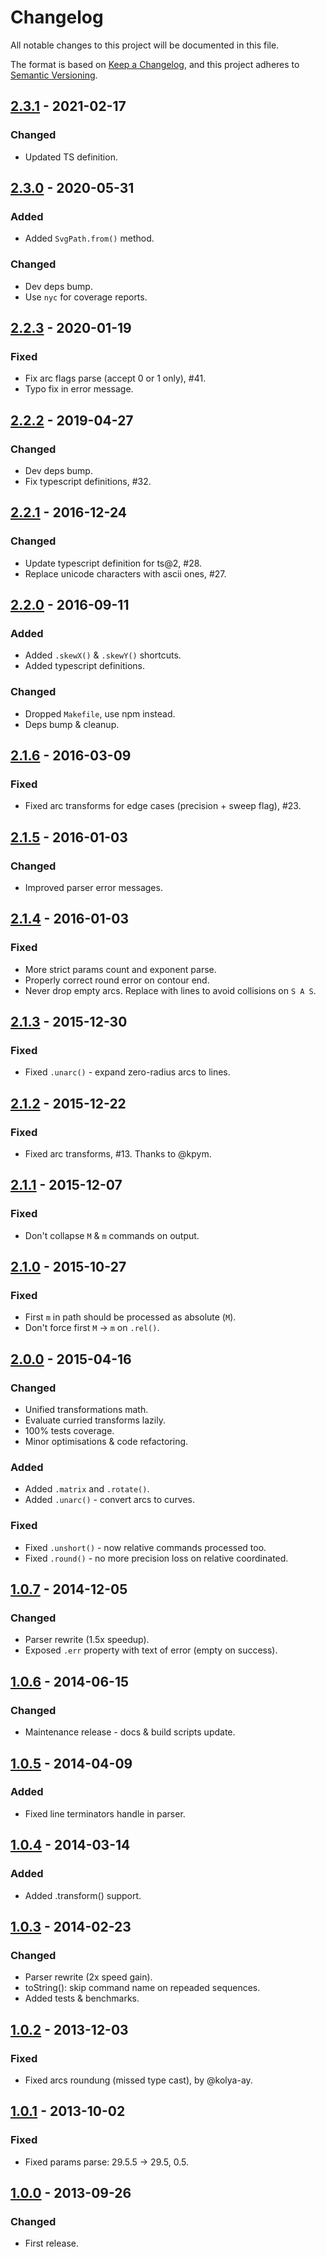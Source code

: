 # Changelog

All notable changes to this project will be documented in this file.

The format is based on [Keep a Changelog](https://keepachangelog.com/en/1.0.0/),
and this project adheres to [Semantic Versioning](https://semver.org/spec/v2.0.0.html).


## [2.3.1] - 2021-02-17
### Changed
- Updated TS definition.


## [2.3.0] - 2020-05-31
### Added
- Added `SvgPath.from()` method.

### Changed
- Dev deps bump.
- Use `nyc` for coverage reports.


## [2.2.3] - 2020-01-19
### Fixed
- Fix arc flags parse (accept 0 or 1 only), #41.
- Typo fix in error message.


## [2.2.2] - 2019-04-27
### Changed
- Dev deps bump.
- Fix typescript definitions, #32.


## [2.2.1] - 2016-12-24
### Changed
- Update typescript definition for ts@2, #28.
- Replace unicode characters with ascii ones, #27.


## [2.2.0] - 2016-09-11
### Added
- Added `.skewX()` & `.skewY()` shortcuts.
- Added typescript definitions.

### Changed
- Dropped `Makefile`, use npm instead.
- Deps bump & cleanup.


## [2.1.6] - 2016-03-09
### Fixed
- Fixed arc transforms for edge cases (precision + sweep flag), #23.


## [2.1.5] - 2016-01-03
### Changed
- Improved parser error messages.


## [2.1.4] - 2016-01-03
### Fixed
- More strict params count and exponent parse.
- Properly correct round error on contour end.
- Never drop empty arcs. Replace with lines to avoid collisions on `S A S`.


## [2.1.3] - 2015-12-30
### Fixed
- Fixed `.unarc()` - expand zero-radius arcs to lines.


## [2.1.2] - 2015-12-22
### Fixed
- Fixed arc transforms, #13. Thanks to @kpym.


## [2.1.1] - 2015-12-07
### Fixed
- Don't collapse `M` & `m` commands on output.


## [2.1.0] - 2015-10-27
### Fixed
- First `m` in path should be processed as absolute (`M`).
- Don't force first `M` -> `m` on `.rel()`.


## [2.0.0] - 2015-04-16
### Changed
- Unified transformations math.
- Evaluate curried transforms lazily.
- 100% tests coverage.
- Minor optimisations & code refactoring.

### Added
- Added `.matrix` and `.rotate()`.
- Added `.unarc()` - convert arcs to curves.

### Fixed
- Fixed `.unshort()` - now relative commands processed too.
- Fixed `.round()` - no more precision loss on relative coordinated.


## [1.0.7] - 2014-12-05
### Changed
- Parser rewrite (1.5x speedup).
- Exposed `.err` property with text of error (empty on success).


## [1.0.6] - 2014-06-15
### Changed
- Maintenance release - docs & build scripts update.


## [1.0.5] - 2014-04-09
### Added
- Fixed line terminators handle in parser.


## [1.0.4] - 2014-03-14
### Added
- Added .transform() support.


## [1.0.3] - 2014-02-23
### Changed
- Parser rewrite (2x speed gain).
- toString(): skip command name on repeaded sequences.
- Added tests & benchmarks.

## [1.0.2] - 2013-12-03
### Fixed
- Fixed arcs roundung (missed type cast), by @kolya-ay.


## [1.0.1] - 2013-10-02
### Fixed
- Fixed params parse: 29.5.5 -> 29.5, 0.5.


## [1.0.0] - 2013-09-26
### Changed
- First release.


[2.3.1]: https://github.com/fontello/svgpath/compare/2.3.0...2.3.1
[2.3.0]: https://github.com/fontello/svgpath/compare/2.2.3...2.3.0
[2.2.3]: https://github.com/fontello/svgpath/compare/2.2.2...2.2.3
[2.2.2]: https://github.com/fontello/svgpath/compare/2.2.1...2.2.2
[2.2.1]: https://github.com/fontello/svgpath/compare/2.2.0...2.2.1
[2.2.0]: https://github.com/fontello/svgpath/compare/2.1.6...2.2.0
[2.1.6]: https://github.com/fontello/svgpath/compare/2.1.5...2.1.6
[2.1.5]: https://github.com/fontello/svgpath/compare/2.1.4...2.1.5
[2.1.4]: https://github.com/fontello/svgpath/compare/2.1.3...2.1.4
[2.1.3]: https://github.com/fontello/svgpath/compare/2.1.2...2.1.3
[2.1.2]: https://github.com/fontello/svgpath/compare/2.1.1...2.1.2
[2.1.1]: https://github.com/fontello/svgpath/compare/2.1.0...2.1.1
[2.1.0]: https://github.com/fontello/svgpath/compare/2.0.0...2.1.0
[2.0.0]: https://github.com/fontello/svgpath/compare/1.0.7...2.0.0
[1.0.7]: https://github.com/fontello/svgpath/compare/1.0.6...1.0.7
[1.0.6]: https://github.com/fontello/svgpath/compare/1.0.5...1.0.6
[1.0.5]: https://github.com/fontello/svgpath/compare/1.0.4...1.0.5
[1.0.4]: https://github.com/fontello/svgpath/compare/1.0.3...1.0.4
[1.0.3]: https://github.com/fontello/svgpath/compare/1.0.2...1.0.3
[1.0.2]: https://github.com/fontello/svgpath/compare/1.0.1...1.0.2
[1.0.1]: https://github.com/fontello/svgpath/compare/1.0.0...1.0.1
[1.0.0]: https://github.com/fontello/svgpath/releases/tag/1.0.0
